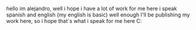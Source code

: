 hello im alejandro, well i hope i have a lot of work for me here
i speak spanish and english (my english is basic)
well enough  I'll be publishing my work here, so i hope that`s what i speak for me here
C:
